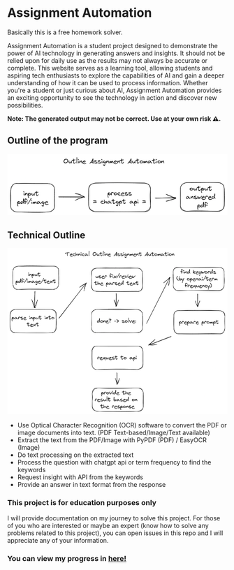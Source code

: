 # Assignment Automation

Basically this is a free homework solver.

Assignment Automation is a student project designed to demonstrate the power of AI technology in generating answers and insights. It should not be relied upon for daily use as the results may not always be accurate or complete. This website serves as a learning tool, allowing students and aspiring tech enthusiasts to explore the capabilities of AI and gain a deeper understanding of how it can be used to process information. Whether you're a student or just curious about AI, Assignment Automation provides an exciting opportunity to see the technology in action and discover new possibilities.

**Note: The generated output may not be correct. Use at your own risk ⚠️.**

## Outline of the program

![outline](docs/img/outline.png)

## Technical Outline

![outline](docs/img/technical_outline_updated.png)

- Use Optical Character Recognition (OCR) software to convert the PDF or image documents into text. (PDF Text-based/Image/Text available)
- Extract the text from the PDF/Image with PyPDF (PDF) / EasyOCR (Image)
- Do text processing on the extracted text
- Process the question with chatgpt api or term frequency to find the keywords
- Request insight with API from the keywords
- Provide an answer in text format from the response

### This project is for education purposes only

I will provide documentation on my journey to solve this project. For those of you who are interested or maybe an expert (know how to solve any problems related to this project), you can open issues in this repo and I will appreciate any of your information.

### You can view my progress in [here!](https://sesar-d.notion.site/PROGRESS-PAGE-2bc38597b2c9460b88b7c41cbfab4ecb)
